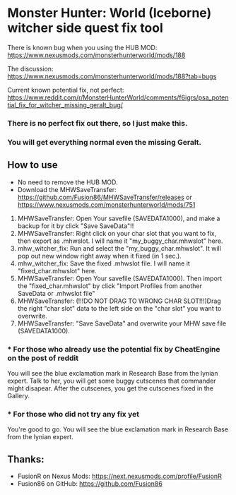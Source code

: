 # Monster Hunter: World (Iceborne) witcher side quest fix tool
There is known bug when you using the HUB MOD:
https://www.nexusmods.com/monsterhunterworld/mods/188

The discussion:
https://www.nexusmods.com/monsterhunterworld/mods/188?tab=bugs

Current known potential fix, not perfect:
https://www.reddit.com/r/MonsterHunterWorld/comments/f6igrs/psa_potential_fix_for_witcher_missing_geralt_bug/

### There is no perfect fix out there, so I just make this.
### You will get everything normal even the missing Geralt.

## How to use
* No need to remove the HUB MOD.
* Download the MHWSaveTransfer:
   https://github.com/Fusion86/MHWSaveTransfer/releases
  or
   https://www.nexusmods.com/monsterhunterworld/mods/751
1. MHWSaveTransfer: Open Your savefile (SAVEDATA1000), and make a backup for it by click "Save SaveData"!!
2. MHWSaveTransfer: Right click on your char slot that you want to fix, then export as .mhwslot. I will name it "my_buggy_char.mhwslot" here.
3. mhw_witcher_fix: Run and select the "my_buggy_char.mhwslot". It will pop out new window right away when it fixed (in 1 sec.).
4. mhw_witcher_fix: Save the fixed .mhwslot file. I will name it "fixed_char.mhwslot" here.
5. MHWSaveTransfer: Open Your savefile (SAVEDATA1000). Then import the "fixed_char.mhwslot" by click "Import Profiles from another SaveData or .mhwslot file"
6. MHWSaveTransfer: (!!!DO NOT DRAG TO WRONG CHAR SLOT!!!)Drag the right "char slot" data to the left side on the "char slot" you want to overwrite.
7. MHWSaveTransfer: "Save SaveData" and overwrite your MHW save file (SAVEDATA1000).

### * For those who already use the potential fix by CheatEngine on the post of reddit
You will see the blue exclamation mark in Research Base from the lynian expert.
Talk to her, you will get some buggy cutscenes that commander might disapear.
After the cutscenes, you get the cutscenes fixed in the Gallery.

### * For those who did not try any fix yet
You're good to go.
You will see the blue exclamation mark in Research Base from the lynian expert.

## Thanks:
* FusionR on Nexus Mods: https://next.nexusmods.com/profile/FusionR
* Fusion86 on GitHub:  https://github.com/Fusion86

